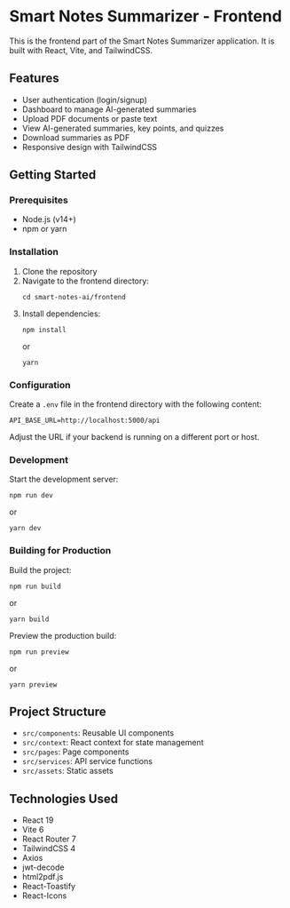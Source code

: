 # Smart Notes Summarizer - Frontend

This is the frontend part of the Smart Notes Summarizer application. It is built with React, Vite, and TailwindCSS.

## Features

- User authentication (login/signup)
- Dashboard to manage AI-generated summaries
- Upload PDF documents or paste text
- View AI-generated summaries, key points, and quizzes
- Download summaries as PDF
- Responsive design with TailwindCSS

## Getting Started

### Prerequisites

- Node.js (v14+)
- npm or yarn

### Installation

1. Clone the repository
2. Navigate to the frontend directory:
   ```
   cd smart-notes-ai/frontend
   ```
3. Install dependencies:
   ```
   npm install
   ```
   or
   ```
   yarn
   ```

### Configuration

Create a `.env` file in the frontend directory with the following content:

```
API_BASE_URL=http://localhost:5000/api
```

Adjust the URL if your backend is running on a different port or host.

### Development

Start the development server:

```
npm run dev
```

or

```
yarn dev
```

### Building for Production

Build the project:

```
npm run build
```

or 

```
yarn build
```

Preview the production build:

```
npm run preview
```

or

```
yarn preview
```

## Project Structure

- `src/components`: Reusable UI components
- `src/context`: React context for state management
- `src/pages`: Page components
- `src/services`: API service functions
- `src/assets`: Static assets

## Technologies Used

- React 19
- Vite 6
- React Router 7
- TailwindCSS 4
- Axios
- jwt-decode
- html2pdf.js
- React-Toastify
- React-Icons
